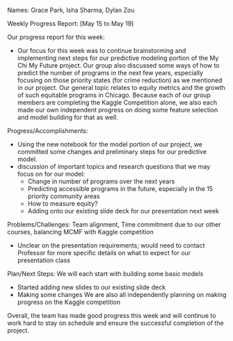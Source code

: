 Names: Grace Park, Isha Sharma, Dylan Zou

Weekly Progress Report: [May 15 to May 19]

Our progress report for this week: 
- Our focus for this week was to continue brainstorming and implementing next steps for our predictive modeling portion of the My Chi My Future project. Our group also discussed some ways of how to predict the number of programs in the next few years, especially focusing on those priority states (for crime reduction) as we mentioned in our project. Our general topic relates to equity metrics and the growth of such equitable programs in Chicago. Because each of our group members are completing the Kaggle Competition alone, we also each made our own independent progress on doing some feature selection and model building for that as well.

Progress/Accomplishments:
- Using the new notebook for the model portion of our project, we committed some changes and preliminary steps for our predictive model.
- discussion of important topics and research questions that we may focus on for our model:
    - Change in number of programs over the next years
    - Predicting accessible programs in the future, especially in the 15 priority community areas
    - How to measure equity?
    - Adding onto our existing slide deck for our presentation next week

Problems/Challenges: Team alignment, Time commitment due to our other courses, balancing MCMF with Kaggle competition
- Unclear on the presentation requirements; would need to contact Professor for more specific details on what to expect for our presentation class

Plan/Next Steps: 
We will each start with building some basic models
- Started adding new slides to our existing slide deck
- Making some changes
We are also all independently planning on making progress on the Kaggle competition

Overall, the team has made good progress this week and will continue to work hard to stay on schedule and ensure the successful completion of the project.